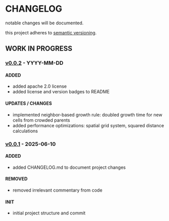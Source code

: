 # CHANGELOG

notable changes will be documented.

this project adheres to [semantic versioning](https://semver.org/spec/v2.0.0.html).

## WORK IN PROGRESS

### [v0.0.2](https://github.com/your-username/physarum/commits/v0.0.2) - YYYY-MM-DD

#### ADDED
- added apache 2.0 license
- added license and version badges to README

#### UPDATES / CHANGES
- implemented neighbor-based growth rule: doubled growth time for new cells from crowded parents
- added performance optimizations: spatial grid system, squared distance calculations

### [v0.0.1](https://github.com/your-username/physarum/commits/v0.0.1) - 2025-06-10

#### ADDED
- added CHANGELOG.md to document project changes

#### REMOVED
- removed irrelevant commentary from code

#### INIT
- initial project structure and commit